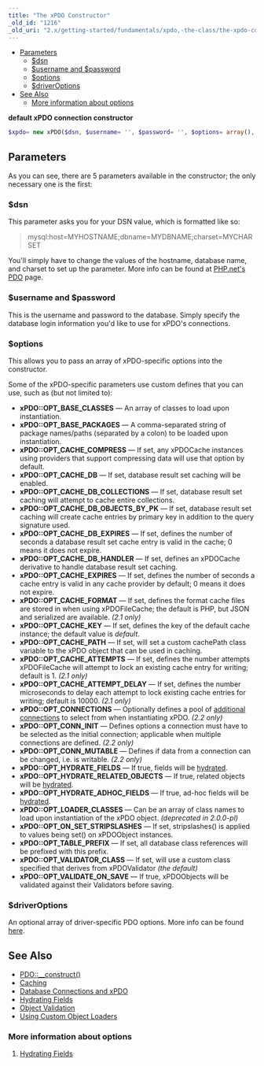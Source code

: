 ```yaml
---
title: "The xPDO Constructor"
_old_id: "1216"
_old_uri: "2.x/getting-started/fundamentals/xpdo,-the-class/the-xpdo-constructor"
---
```


- [Parameters](#parameters)
  - [$dsn](#dsn)
  - [$username and $password](#username-and-password)
  - [$options](#options)
  - [$driverOptions](#driveroptions)
- [See Also](#see-also)
  - [More information about options](#more-information-about-options)



**default xPDO connection constructor**
``` php 
$xpdo= new xPDO($dsn, $username= '', $password= '', $options= array(), $driverOptions= null) 
```

## Parameters

As you can see, there are 5 parameters available in the constructor; the only necessary one is the first:

### $dsn

This parameter asks you for your DSN value, which is formatted like so:

> mysql:host=MYHOSTNAME;dbname=MYDBNAME;charset=MYCHARSET

You'll simply have to change the values of the hostname, database name, and charset to set up the parameter. More info can be found at [PHP.net's PDO](http://php.net/manual/en/pdo.construct.php) page.

### $username and $password

This is the username and password to the database. Simply specify the database login information you'd like to use for xPDO's connections.

### $options

This allows you to pass an array of xPDO-specific options into the constructor.

Some of the xPDO-specific parameters use custom defines that you can use, such as (but not limited to):

- **xPDO::OPT\_BASE\_CLASSES** — An array of classes to load upon instantiation.
- **xPDO::OPT\_BASE\_PACKAGES** — A comma-separated string of package names/paths (separated by a colon) to be loaded upon instantiation.
- **xPDO::OPT\_CACHE\_COMPRESS** — If set, any xPDOCache instances using providers that support compressing data will use that option by default.
- **xPDO::OPT\_CACHE\_DB** — If set, database result set caching will be enabled.
- **xPDO::OPT\_CACHE\_DB\_COLLECTIONS** — If set, database result set caching will attempt to cache entire collections.
- **xPDO::OPT\_CACHE\_DB\_OBJECTS\_BY\_PK** — If set, database result set caching will create cache entries by primary key in addition to the query signature used.
- **xPDO::OPT\_CACHE\_DB\_EXPIRES** — If set, defines the number of seconds a database result set cache entry is valid in the cache; 0 means it does not expire.
- **xPDO::OPT\_CACHE\_DB\_HANDLER** — If set, defines an xPDOCache derivative to handle database result set caching.
- **xPDO::OPT\_CACHE\_EXPIRES** — If set, defines the number of seconds a cache entry is valid in any cache provider by default; 0 means it does not expire.
- **xPDO::OPT\_CACHE\_FORMAT** — If set, defines the format cache files are stored in when using xPDOFileCache; the default is PHP, but JSON and serialized are available. _(2.1 only)_
- **xPDO::OPT\_CACHE\_KEY** — If set, defines the key of the default cache instance; the default value is _default_.
- **xPDO::OPT\_CACHE\_PATH** — If set, will set a custom cachePath class variable to the xPDO object that can be used in caching.
- **xPDO::OPT\_CACHE\_ATTEMPTS** — If set, defines the number attempts xPDOFileCache will attempt to lock an existing cache entry for writing; default is 1. _(2.1 only)_
- **xPDO::OPT\_CACHE\_ATTEMPT\_DELAY** — If set, defines the number microseconds to delay each attempt to lock existing cache entries for writing; default is 10000. _(2.1 only)_
- **xPDO::OPT\_CONNECTIONS** — Optionally defines a pool of [additional connections](http://rtfm.modx.com/display/xPDO20/Database+Connections+and+xPDO#DatabaseConnectionsandxPDO-DefiningMultipleConnections%28xPDO2.2%29) to select from when instantiating xPDO. _(2.2 only)_
- **xPDO::OPT\_CONN\_INIT** — Defines options a connection must have to be selected as the initial connection; applicable when multiple connections are defined. _(2.2 only)_
- **xPDO::OPT\_CONN\_MUTABLE** — Defines if data from a connection can be changed, i.e. is writable. _(2.2 only)_
- **xPDO::OPT\_HYDRATE\_FIELDS** — If true, fields will be [hydrated](xpdo/getting-started/fundamentals/xpdo,-the-class/the-xpdo-constructor/hydrating-fields "Hydrating Fields").
- **xPDO::OPT\_HYDRATE\_RELATED\_OBJECTS** — If true, related objects will be [hydrated](xpdo/getting-started/fundamentals/xpdo,-the-class/the-xpdo-constructor/hydrating-fields "Hydrating Fields").
- **xPDO::OPT\_HYDRATE\_ADHOC\_FIELDS** — If true, ad-hoc fields will be [hydrated](xpdo/getting-started/fundamentals/xpdo,-the-class/the-xpdo-constructor/hydrating-fields "Hydrating Fields").
- **xPDO::OPT\_LOADER\_CLASSES** — Can be an array of class names to load upon instantiation of the xPDO object. _(deprecated in 2.0.0-pl)_
- **xPDO::OPT\_ON\_SET\_STRIPSLASHES** — If set, stripslashes() is applied to values being set() on xPDOObject instances.
- **xPDO::OPT\_TABLE\_PREFIX** — If set, all database class references will be prefixed with this prefix.
- **xPDO::OPT\_VALIDATOR\_CLASS** — If set, will use a custom class specified that derives from xPDOValidator _(the default)_
- **xPDO::OPT\_VALIDATE\_ON\_SAVE** — If true, xPDOObjects will be validated against their Validators before saving.

### $driverOptions

An optional array of driver-specific PDO options. More info can be found [here](http://us.php.net/manual/en/pdo.drivers.php).

## See Also

- [PDO::\_\_construct()](http://php.net/manual/en/pdo.construct.php)
- [Caching](xpdo/advanced-features/caching "Caching")
- [Database Connections and xPDO](xpdo/getting-started/using-your-xpdo-model/database-connections-and-xpdo "Database Connections and xPDO")
- [Hydrating Fields](xpdo/getting-started/fundamentals/xpdo,-the-class/the-xpdo-constructor/hydrating-fields "Hydrating Fields")
- [Object Validation](xpdo/advanced-features/object-validation "Object Validation")
- [Using Custom Object Loaders](xpdo/extending-your-xpdo-model/overriding-derived-behavior/using-custom-object-loaders "Using Custom Object Loaders")

### More information about options

1. [Hydrating Fields](xpdo/getting-started/fundamentals/xpdo,-the-class/the-xpdo-constructor/hydrating-fields)